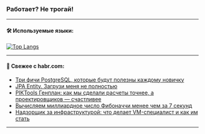 ### Работает? Не трогай!

---
<!--
#### 🛠️ Technical stack:

![Java](https://img.shields.io/badge/Java-informational?logo=Oracle&style=flat&logoColor=white&color=FF4500)
![Kotlin](https://img.shields.io/badge/Kotlin-informational?logo=Kotlin&style=flat&logoColor=white&color=774D97)
![TS](https://img.shields.io/badge/TypeScript-informational?logo=typeScript&style=flat&logoColor=black&color=017acc)
![Python](https://img.shields.io/badge/Python-informational?logo=Python&style=flat&logoColor=black&color=ffdd54) <br>
![Spring](https://img.shields.io/badge/Spring-informational?logo=Spring&style=flat&logoColor=white&color=6DB33F) 
![SpringBoot](https://img.shields.io/badge/SpringBoot-informational?logo=SpringBoot&style=flat&logoColor=white&color=6DB33F)
![Nest](https://img.shields.io/badge/NestJS-informational?logo=NestJS&style=flat&logoColor=white&color=E0234E) 
![NodeJS](https://img.shields.io/badge/NodeJS-informational?logo=node.js&style=flat&logoColor=white&color=70A760)<br>
![PostgreSQL](https://img.shields.io/badge/PostgreSQL-informational?logo=PostgreSQL&style=flat&logoColor=white&color=DAA520)
![MongoDB](https://img.shields.io/badge/MongoDB-informational?logo=MongoDB&style=flat&logoColor=white&color=870000)
![Apache](https://img.shields.io/badge/Apache-informational?logo=apache&style=flat&logoColor=white&color=f74e28)

___ 
-->

#### 🛠️ Используемые языки:

[![Top Langs](https://github-readme-stats-u2qms2cxw-advtsettinggmailcoms-projects.vercel.app/api/top-langs/?username=zloylis&langs_count=10&hide_title=true&title_color=e6edf3&size_weight=0.5&count_weight=0.5&layout=compact&hide_progress=true&hide_border=true&theme=dracula)](https://github.com/zloylis)

<!---


####  :octocat:&nbsp;&nbsp; Статистика:

![GitHub stats](https://github-readme-stats-u2qms2cxw-advtsettinggmailcoms-projects.vercel.app/api?username=zloylis&show_icons=true&hide_border=true&theme=dracula&title_color=e6edf3&include_all_commits=true&count_private=true&hide_rank=false&hide_title=true&rank_icon=github)
-->
---

#### 💬 Свежее с habr.com:

<!-- BLOG-POST-LIST:START -->
- [Три фичи PostgreSQL, которые будут полезны каждому новичку](https://habr.com/ru/companies/otus/articles/834314/?utm_source=habrahabr&utm_medium=rss&utm_campaign=834314)
- [JPA Entity. Загрузи меня не полностью](https://habr.com/ru/companies/spring_aio/articles/833918/?utm_source=habrahabr&utm_medium=rss&utm_campaign=833918)
- [PIKTools Генплан: как мы сделали расчеты точнее, а проектировщиков — счастливее](https://habr.com/ru/companies/pik_digital/articles/835712/?utm_source=habrahabr&utm_medium=rss&utm_campaign=835712)
- [Вычисляем миллиардное число Фибоначчи менее чем за 7 секунд](https://habr.com/ru/articles/835950/?utm_source=habrahabr&utm_medium=rss&utm_campaign=835950)
- [Надзорщик за инфраструктурой: что делает VM-специалист и как им стать](https://habr.com/ru/companies/pt/articles/835710/?utm_source=habrahabr&utm_medium=rss&utm_campaign=835710)
<!-- BLOG-POST-LIST:END -->

---
